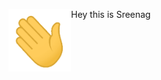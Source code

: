 <p><img align="left" src="https://github.com/bmsreenag/bmsreenag/blob/main/Hi.gif" width="100" height="100"/></p> Hey this is Sreenag
